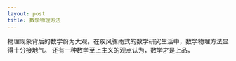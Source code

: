 ```yaml
---
layout: post
title: 数学物理方法
---
```

物理现象背后的数学蔚为大观，在疾风骤雨式的数学研究生活中，数学物理方法显得十分接地气。
还有一种数学至上主义的观点认为，数学才是上品，
